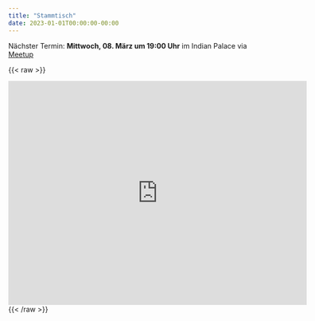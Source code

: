 ```yaml
---
title: "Stammtisch"
date: 2023-01-01T00:00:00-00:00
---
```


Nächster Termin: **Mittwoch, 08. März um 19:00 Uhr** im Indian Palace via [Meetup](https://www.meetup.com/de-DE/Linux-User-Group-Boblingen/)

{{< raw >}}
<iframe src="https://www.google.com/maps/embed?pb=!1m18!1m12!1m3!1d2632.8180266647455!2d9.006357634472515!3d48.70895901297835!2m3!1f0!2f0!3f0!3m2!1i1024!2i768!4f13.1!3m3!1m2!1s0x4799df6a31a415cf%3A0x501358c365db1afa!2sIndian%20Palace%20Sindelfingen!5e0!3m2!1sde!2sde!4v1662222622353!5m2!1sde!2sde" width="600" height="450" style="border:0;" allowfullscreen="" loading="lazy" referrerpolicy="no-referrer-when-downgrade"></iframe>
{{< /raw >}}

